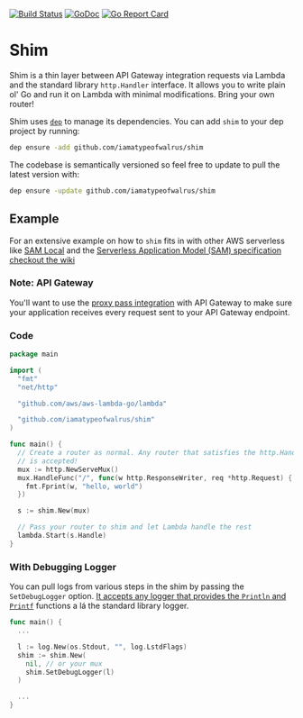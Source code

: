 [![Build Status](https://codebuild.us-west-2.amazonaws.com/badges?uuid=eyJlbmNyeXB0ZWREYXRhIjoibkxJRnI0U3VBaTBEWnRpQlBLOGNMOE1Lb2dTSzlUTDVJRHJTcHdmOTk1ZFVKSGVwbzFjdm5ybG9WZTZFUWtpaFdoSnh0RVNROW9aTVFhZzVIb1BOVHpNPSIsIml2UGFyYW1ldGVyU3BlYyI6Ikk2VFlCMEh3M3kzRDJuQnQiLCJtYXRlcmlhbFNldFNlcmlhbCI6MX0%3D&branch=master)](https://codebuild.us-west-2.amazonaws.com/badges?uuid=eyJlbmNyeXB0ZWREYXRhIjoibkxJRnI0U3VBaTBEWnRpQlBLOGNMOE1Lb2dTSzlUTDVJRHJTcHdmOTk1ZFVKSGVwbzFjdm5ybG9WZTZFUWtpaFdoSnh0RVNROW9aTVFhZzVIb1BOVHpNPSIsIml2UGFyYW1ldGVyU3BlYyI6Ikk2VFlCMEh3M3kzRDJuQnQiLCJtYXRlcmlhbFNldFNlcmlhbCI6MX0%3D&branch=master)
[![GoDoc](https://godoc.org/github.com/iamatypeofwalrus/shim?status.svg)](https://godoc.org/github.com/iamatypeofwalrus/shim)
[![Go Report Card](https://goreportcard.com/badge/github.com/iamatypeofwalrus/shim)](https://goreportcard.com/report/github.com/iamatypeofwalrus/shim)

# Shim
Shim is a thin layer between API Gateway integration requests via Lambda and the standard library `http.Handler` interface. It allows you to write plain ol' Go and run it on Lambda with minimal modifications. Bring your own router!

Shim uses [`dep`](https://golang.github.io/dep/) to manage its dependencies. You can add `shim` to your dep project by running:

```sh
dep ensure -add github.com/iamatypeofwalrus/shim
```

The codebase is semantically versioned so feel free to update to pull the latest version with:

```sh
dep ensure -update github.com/iamatypeofwalrus/shim
```

## Example
For an extensive example on how to `shim` fits in with other AWS serverless like [SAM Local](https://github.com/awslabs/aws-sam-local) and the [Serverless Application Model (SAM) specification](https://github.com/awslabs/serverless-application-model) [checkout the wiki](https://github.com/iamatypeofwalrus/shim/wiki/Example:-AWS-Sam-Local)

### Note: API Gateway
You'll want to use the [proxy pass integration](https://docs.aws.amazon.com/apigateway/latest/developerguide/api-gateway-set-up-simple-proxy.html) with API Gateway to make sure your application receives every request sent to your API Gateway endpoint.

### Code
```go
package main

import (
  "fmt"
  "net/http"

  "github.com/aws/aws-lambda-go/lambda"

  "github.com/iamatypeofwalrus/shim"
)

func main() {
  // Create a router as normal. Any router that satisfies the http.Handler interface
  // is accepted!
  mux := http.NewServeMux()
  mux.HandleFunc("/", func(w http.ResponseWriter, req *http.Request) {
    fmt.Fprint(w, "hello, world")
  })

  s := shim.New(mux)

  // Pass your router to shim and let Lambda handle the rest
  lambda.Start(s.Handle)
}
```

### With Debugging Logger
You can pull logs from various steps in the shim by passing the `SetDebugLogger` option. [It accepts any logger that provides
the `Println` and `Printf`](https://github.com/iamatypeofwalrus/shim/blob/56bb8c10bbb8e36d964551ceace772f675141ec8/log.go#L5) functions a lá the standard library logger.

```go
func main() {
  ...

  l := log.New(os.Stdout, "", log.LstdFlags)
  shim := shim.New(
    nil, // or your mux
    shim.SetDebugLogger(l)
  )

  ...
}
```
